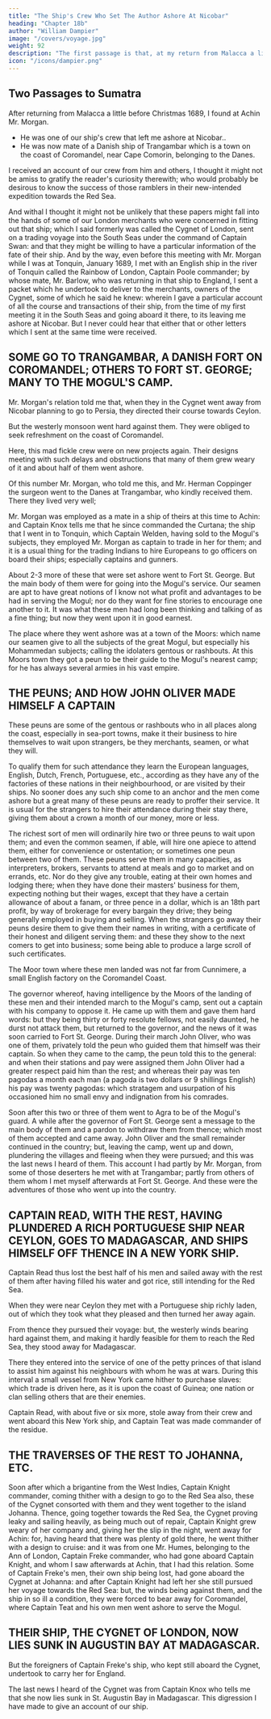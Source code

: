 ```yaml
---
title: "The Ship's Crew Who Set The Author Ashore At Nicobar"
heading: "Chapter 18b"
author: "William Dampier"
image: "/covers/voyage.jpg"
weight: 92
description: "The first passage is that, at my return from Malacca a little before Christmas 1689, I found at Achin one Mr. Morgan who was one of our ship's crew that left me ashore at Nicobar"
icon: "/icons/dampier.png"
---
```




<!-- So that, having brought my reader to Sumatra without carrying him back, I shall bring him on next way from thence to England: and of all that occurred between my first setting out from this island in 1688 and my final departure from it at the beginning of the year 1691, I shall only take notice at present of two passages which I think I ought not to omit. -->

## Two Passages to Sumatra

<!-- The first passage is that,  -->

After returning from Malacca a little before Christmas 1689, I found at Achin Mr. Morgan.
- He was one of our ship's crew that left me ashore at Nicobar..
- He was now mate of a Danish ship of Trangambar which is a town on the coast of Coromandel, near Cape Comorin, belonging to the Danes.

I received an account of our crew from him and others, I thought it might not be amiss to gratify the reader's curiosity therewith; who would probably be desirous to know the success of those ramblers in their new-intended expedition towards the Red Sea. 

And withal I thought it might not be unlikely that these papers might fall into the hands of some of our London merchants who were concerned in fitting out that ship; which I said formerly was called the Cygnet of London, sent on a trading voyage into the South Seas under the command of Captain Swan: and that they might be willing to have a particular information of the fate of their ship. And by the way, even before this meeting with Mr. Morgan while I was at Tonquin, January 1689, I met with an English ship in the river of Tonquin called the Rainbow of London, Captain Poole commander; by whose mate, Mr. Barlow, who was returning in that ship to England, I sent a packet which he undertook to deliver to the merchants, owners of the Cygnet, some of which he said he knew: wherein I gave a particular account of all the course and transactions of their ship, from the time of my first meeting it in the South Seas and going aboard it there, to its leaving me ashore at Nicobar. But I never could hear that either that or other letters which I sent at the same time were received.



## SOME GO TO TRANGAMBAR, A DANISH FORT ON COROMANDEL; OTHERS TO FORT ST. GEORGE; MANY TO THE MOGUL'S CAMP.

Mr. Morgan's relation told me that, when they in the Cygnet went away from Nicobar planning to go to Persia, they directed their course towards Ceylon. 

But the westerly monsoon went hard against them. They were obliged to seek refreshment on the coast of Coromandel. 

Here, this mad fickle crew were on new projects again. Their designs meeting with such delays and obstructions that many of them grew weary of it and about half of them went ashore. 

Of this number Mr. Morgan, who told me this, and Mr. Herman Coppinger the surgeon went to the Danes at Trangambar, who kindly received them. There they lived very well; 

Mr. Morgan was employed as a mate in a ship of theirs at this time to Achin: and Captain Knox tells me that he since commanded the Curtana; the ship that I went in to Tonquin, which Captain Welden, having sold to the Mogul's subjects, they employed Mr. Morgan as captain to trade in her for them; and it is a usual thing for the trading Indians to hire Europeans to go officers on board their ships; especially captains and gunners. 

About 2-3 more of these that were set ashore went to Fort St. George. But the main body of them were for going into the Mogul's service. Our seamen are apt to have great notions of I know not what profit and advantages to be had in serving the Mogul; nor do they want for fine stories to encourage one another to it. It was what these men had long been thinking and talking of as a fine thing; but now they went upon it in good earnest. 

The place where they went ashore was at a town of the Moors: which name our seamen give to all the subjects of the great Mogul, but especially his Mohammedan subjects; calling the idolaters gentous or rashbouts. At this Moors town they got a peun to be their guide to the Mogul's nearest camp; for he has always several armies in his vast empire.


## THE PEUNS; AND HOW JOHN OLIVER MADE HIMSELF A CAPTAIN

These peuns are some of the gentous or rashbouts who in all places along the coast, especially in sea-port towns, make it their business to hire themselves to wait upon strangers, be they merchants, seamen, or what they will. 

To qualify them for such attendance they learn the European languages, English, Dutch, French, Portuguese, etc., according as they have any of the factories of these nations in their neighbourhood, or are visited by their ships. No sooner does any such ship come to an anchor and the men come ashore but a great many of these peuns are ready to proffer their service. It is usual for the strangers to hire their attendance during their stay there, giving them about a crown a month of our money, more or less. 

The richest sort of men will ordinarily hire two or three peuns to wait upon them; and even the common seamen, if able, will hire one apiece to attend them, either for convenience or ostentation; or sometimes one peun between two of them. These peuns serve them in many capacities, as interpreters, brokers, servants to attend at meals and go to market and on errands, etc. Nor do they give any trouble, eating at their own homes and lodging there; when they have done their masters' business for them, expecting nothing but their wages, except that they have a certain allowance of about a fanam, or three pence in a dollar, which is an 18th part profit, by way of brokerage for every bargain they drive; they being generally employed in buying and selling. When the strangers go away their peuns desire them to give them their names in writing, with a certificate of their honest and diligent serving them: and these they show to the next comers to get into business; some being able to produce a large scroll of such certificates.

The Moor town where these men landed was not far from Cunnimere, a small English factory on the Coromandel Coast. 

The governor whereof, having intelligence by the Moors of the landing of these men and their intended march to the Mogul's camp, sent out a captain with his company to oppose it. He came up with them and gave them hard words: but they being thirty or forty resolute fellows, not easily daunted, he durst not attack them, but returned to the governor, and the news of it was soon carried to Fort St. George. During their march John Oliver, who was one of them, privately told the peun who guided them that himself was their captain. So when they came to the camp, the peun told this to the general: and when their stations and pay were assigned them John Oliver had a greater respect paid him than the rest; and whereas their pay was ten pagodas a month each man (a pagoda is two dollars or 9 shillings English) his pay was twenty pagodas: which stratagem and usurpation of his occasioned him no small envy and indignation from his comrades.

Soon after this two or three of them went to Agra to be of the Mogul's guard. A while after the governor of Fort St. George sent a message to the main body of them and a pardon to withdraw them from thence; which most of them accepted and came away. John Oliver and the small remainder continued in the country; but, leaving the camp, went up and down, plundering the villages and fleeing when they were pursued; and this was the last news I heard of them. This account I had partly by Mr. Morgan, from some of those deserters he met with at Trangambar; partly from others of them whom I met myself afterwards at Fort St. George. And these were the adventures of those who went up into the country.


## CAPTAIN READ, WITH THE REST, HAVING PLUNDERED A RICH PORTUGUESE SHIP NEAR CEYLON, GOES TO MADAGASCAR, AND SHIPS HIMSELF OFF THENCE IN A NEW YORK SHIP.

Captain Read thus lost the best half of his men and sailed away with the rest of them after having filled his water and got rice, still intending for the Red Sea. 

When they were near Ceylon they met with a Portuguese ship richly laden, out of which they took what they pleased and then turned her away again. 

From thence they pursued their voyage: but, the westerly winds bearing hard against them, and making it hardly feasible for them to reach the Red Sea, they stood away for Madagascar. 

There they entered into the service of one of the petty princes of that island to assist him against his neighbours with whom he was at wars. During this interval a small vessel from New York came hither to purchase slaves: which trade is driven here, as it is upon the coast of Guinea; one nation or clan selling others that are their enemies. 

Captain Read, with about five or six more, stole away from their crew and went aboard this New York ship, and Captain Teat was made commander of the residue.


## THE TRAVERSES OF THE REST TO JOHANNA, ETC.

Soon after which a brigantine from the West Indies, Captain Knight commander, coming thither with a design to go to the Red Sea also, these of the Cygnet consorted with them and they went together to the island Johanna. Thence, going together towards the Red Sea, the Cygnet proving leaky and sailing heavily, as being much out of repair, Captain Knight grew weary of her company and, giving her the slip in the night, went away for Achin: for, having heard that there was plenty of gold there, he went thither with a design to cruise: and it was from one Mr. Humes, belonging to the Ann of London, Captain Freke commander, who had gone aboard Captain Knight, and whom I saw afterwards at Achin, that I had this relation. Some of Captain Freke's men, their own ship being lost, had gone aboard the Cygnet at Johanna: and after Captain Knight had left her she still pursued her voyage towards the Red Sea: but, the winds being against them, and the ship in so ill a condition, they were forced to bear away for Coromandel, where Captain Teat and his own men went ashore to serve the Mogul.


## THEIR SHIP, THE CYGNET OF LONDON, NOW LIES SUNK IN AUGUSTIN BAY AT MADAGASCAR.

But the foreigners of Captain Freke's ship, who kept still aboard the Cygnet, undertook to carry her for England. 

The last news I heard of the Cygnet was from Captain Knox who tells me that she now lies sunk in St. Augustin Bay in Madagascar. This digression I have made to give an account of our ship.

